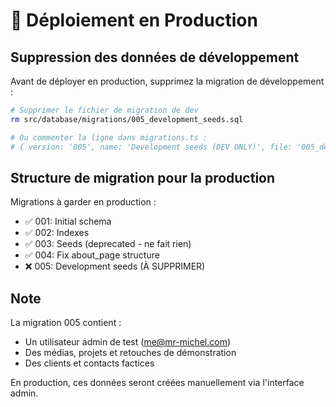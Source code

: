 # 🚀 Déploiement en Production

## Suppression des données de développement

Avant de déployer en production, supprimez la migration de développement :

```bash
# Supprimer le fichier de migration de dev
rm src/database/migrations/005_development_seeds.sql

# Ou commenter la ligne dans migrations.ts :
# { version: '005', name: 'Development seeds (DEV ONLY)', file: '005_development_seeds.sql' }
```

## Structure de migration pour la production

Migrations à garder en production :
- ✅ 001: Initial schema
- ✅ 002: Indexes  
- ✅ 003: Seeds (deprecated - ne fait rien)
- ✅ 004: Fix about_page structure
- ❌ 005: Development seeds (À SUPPRIMER)

## Note

La migration 005 contient :
- Un utilisateur admin de test (me@mr-michel.com)
- Des médias, projets et retouches de démonstration
- Des clients et contacts factices

En production, ces données seront créées manuellement via l'interface admin.
